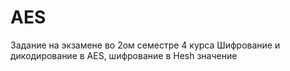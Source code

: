 # AES
Задание на экзамене во 2ом семестре 4 курса
Шифрование и дикодирование в AES, шифрование в Hesh значение
